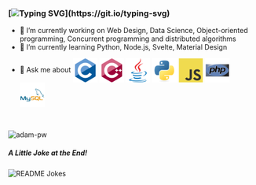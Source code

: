 ### [![Typing SVG](https://readme-typing-svg.herokuapp.com?font=Architects+Daughter&color=7AF79A&size=30&lines=Hey!+I'm+Ali;I'm+a+Computer+Scientist...;)](https://git.io/typing-svg)

<!--
**AliHaider-codes/AliHaider-codes** is a ✨ _special_ ✨ repository because its `README.md` (this file) appears on your GitHub profile.
Here are some ideas to get you started:
-->

- 🔭 I’m currently working on Web Design, Data Science, Object-oriented programming, Concurrent programming and distributed algorithms
- 🌱 I’m currently learning Python, Node.js, Svelte, Material Design
<!--
- 👯 I’m looking to collaborate on ...
- 🤔 I’m looking for help with ... -->
- 💬 Ask me about <img align="center" src="https://raw.githubusercontent.com/devicons/devicon/master/icons/c/c-original.svg" height="50" /> <img align="center" src="https://raw.githubusercontent.com/devicons/devicon/master/icons/cplusplus/cplusplus-original.svg" height="50" /> <img align="center" src="https://raw.githubusercontent.com/devicons/devicon/master/icons/java/java-original.svg" height="50" /> <img align="center" src="https://raw.githubusercontent.com/devicons/devicon/master/icons/python/python-original.svg" height="50" /> <img align="center" src="https://raw.githubusercontent.com/devicons/devicon/master/icons/javascript/javascript-original.svg" height="50" /> <img align="center" src="https://raw.githubusercontent.com/devicons/devicon/master/icons/php/php-original.svg" height="50" /> <img align="center" src="https://raw.githubusercontent.com/devicons/devicon/master/icons/mysql/mysql-original-wordmark.svg" height="50" />
<br>
<p><img align="center"
    src="https://github-readme-stats.vercel.app/api/top-langs?username=AliHaider-codes&show_icons=true&locale=en&bg_color=0d1117&text_color=ffffff&layout=compact"
    alt="adam-pw" 
    bg_color=#808080/></p>
<h5>A Little Joke at the End!</h5>
<img align="center" src="https://readme-jokes.vercel.app/api" alt="README Jokes">

<!--
- 📫 How to reach me: ...
- 😄 Pronouns: ...
- ⚡ Fun fact: ...
-->
